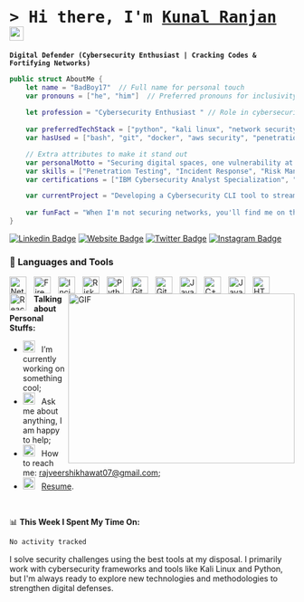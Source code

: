 # <samp>&gt; Hi there, I'm <a href="https://portfolio-git-main-kunals-projects-84fd4c78.vercel.app/#home" target="_blank">Kunal Ranjan</a> <img src="https://media.giphy.com/media/hvRJCLFzcasrR4ia7z/giphy.gif" width="25"> </samp>

**`Digital Defender (Cybersecurity Enthusiast | Cracking Codes & Fortifying Networks)`**

```swift
public struct AboutMe {
    let name = "BadBoy17"  // Full name for personal touch
    var pronouns = ["he", "him"]  // Preferred pronouns for inclusivity
    
    let profession = "Cybersecurity Enthusiast " // Role in cybersecurity
    
    var preferredTechStack = ["python", "kali linux", "network security", "cloud security", "siem", "vulnerability assessment"] // Cybersec-focused stack
    var hasUsed = ["bash", "git", "docker", "aws security", "penetration testing", "incident response"] // Tools I've worked with

    // Extra attributes to make it stand out
    var personalMotto = "Securing digital spaces, one vulnerability at a time!"  // Motivational touch
    var skills = ["Penetration Testing", "Incident Response", "Risk Management", "Malware Analysis", "Network Defense"] // Key skills in cybersecurity
    var certifications = ["IBM Cybersecurity Analyst Specialization", "Cybersecurity Attack and Defense Fundamentals Specialization", "Certified in Cybersecurity Specialization", "Google Cybersecurity Specialization", "Cryptography (Stanford University)", "Cybersecurity Architect Expert (Microsoft)", "Zscaler Cybersecurity Fundamentals Associate Course", "Cybersecurity with Mastercard (PwC)" ]  // Updated & Relevant certifications list 

    var currentProject = "Developing a Cybersecurity CLI tool to streamline vulnerability assessments & incident responses" // My current project
    
    var funFact = "When I'm not securing networks, you'll find me on the racetrack or watching football." // Fun fact that highlights personality
}

```

[![Linkedin Badge](https://img.shields.io/badge/-LinkedIn-0e76a8?style=for-the-badge&logo=linkedin&logoColor=white)](https://www.linkedin.com/in/kunal-ranjan-bd17/)
[![Website Badge](https://img.shields.io/badge/Website-3b5998?style=for-the-badge&logo=google-chrome&logoColor=white)](https://portfolio-git-main-kunals-projects-84fd4c78.vercel.app/)
[![Twitter Badge](https://img.shields.io/badge/-Twitter-00acee?style=for-the-badge&logo=twitter&logoColor=white)](https://twitter.com/BadBoy106355134)
[![Instagram Badge](https://img.shields.io/badge/-Instagram-e4405f?style=for-the-badge&logo=instagram&logoColor=white)](https://instagram.com/badboy__17_/)

### 🧰 Languages and Tools

<img align="left" alt="Network Security" width="30px" style="padding-right:10px;" src="https://cdn.jsdelivr.net/gh/devicons/devicon/icons/linux/linux-original.svg"/>
<img align="left" alt="Firewalls" width="30px" style="padding-right:10px;" src="https://cdn.jsdelivr.net/gh/devicons/devicon/icons/docker/docker-original.svg"/>
<img align="left" alt="Incident Response" width="30px" style="padding-right:10px;" src="https://cdn.jsdelivr.net/gh/devicons/devicon/icons/git/git-original.svg"/>
<img align="left" alt="Risk Assessment" width="30px" style="padding-right:10px;" src="https://cdn.jsdelivr.net/gh/devicons/devicon/icons/java/java-original.svg"/>
<img align="left" alt="Python" width="30px" style="padding-right:10px;" src="https://cdn.jsdelivr.net/gh/devicons/devicon/icons/python/python-plain.svg"/>
<img align="left" alt="Git" width="30px" style="padding-right:10px;" src="https://cdn.jsdelivr.net/gh/devicons/devicon/icons/git/git-original.svg"/>
<img align="left" alt="GitHub" width="30px" style="padding-right:10px;" src="https://cdn.jsdelivr.net/gh/devicons/devicon/icons/github/github-original.svg"/>
<img align="left" alt="Java" width="30px" style="padding-right:10px;" src="https://cdn.jsdelivr.net/gh/devicons/devicon/icons/java/java-original.svg"/>
<img align="left" alt="C++" width="30px" style="padding-right:10px;" src="https://cdn.jsdelivr.net/gh/devicons/devicon/icons/cplusplus/cplusplus-line.svg"/>
<img align="left" alt="JavaScript" width="30px" style="padding-right:10px;" src="https://cdn.jsdelivr.net/gh/devicons/devicon/icons/javascript/javascript-plain.svg"/>
<img align="left" alt="HTML" width="30px" style="padding-right:10px;" src="https://cdn.jsdelivr.net/gh/devicons/devicon/icons/html5/html5-plain.svg"/>
<img align="left" alt="React" width="30px" style="padding-right:10px;" src="https://cdn.jsdelivr.net/gh/devicons/devicon/icons/react/react-original.svg"/>

<br />

<img align="right" alt="GIF" src="https://github.com/Gapur/Gapur/blob/main/assets/coding.gif?raw=true" width="400" height="300" />
  
**Talking about Personal Stuffs:**

- <img src="https://github.com/Gapur/Gapur/blob/main/assets/developer.gif?raw=true" width="21" />&nbsp;&nbsp; I’m currently working on something cool;
- <img src="https://github.com/Gapur/Gapur/blob/main/assets/message.gif?raw=true" width="21" />&nbsp;&nbsp; Ask me about anything, I am happy to help;
- <img src="https://github.com/Gapur/Gapur/blob/main/assets/letterbox.gif?raw=true" width="21" />&nbsp;&nbsp; How to reach me: rajveershikhawat07@gmail.com;
- <img src="https://github.com/Gapur/Gapur/blob/main/assets/doc.gif?raw=true" width="21" />&nbsp;&nbsp; [Resume](https://drive.google.com/file/d/1KeGM2LRCGteXieTz8kqiRJAL2Un373cj/view?usp=sharing).

</br>

📊 **This Week I Spent My Time On:**
<!--START_SECTION:waka-->

```txt
No activity tracked
```

<!--END_SECTION:waka-->

I solve security challenges using the best tools at my disposal. I primarily work with cybersecurity frameworks and tools like Kali Linux and Python, but I'm always ready to explore new technologies and methodologies to strengthen digital defenses.

